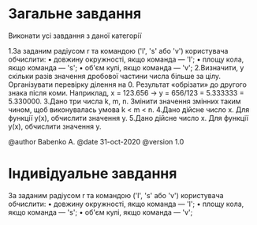 ﻿# Загальне завдання

Виконати усі завдання з даної категорії

1.За заданим радіусом r та командою ('l', 's' або 'v') користувача обчислити:
    • довжину окружності, якщо команда — 'l';
    • площу кола, якщо команда — 's';
    • об'єм кулі, якщо команда — 'v';
2.Визначити, у скільки разів значення дробової частини числа більше за цілу. Організувати перевірку ділення на 0. Результат «обрізати» до другого знака після коми. Наприклад, x = 123.656 → y = 656/123 = 5.333333 = 5.330000.
3.Дано три числа k, m, n. Змінити значення змінних таким чином, щоб виконувалась умова k < m < n.
4.Дано дійсне число x. Для функції y(x), обчислити значення y.
5.Дано дійсне число x. Для функції y(x), обчислити значення y.

@author Babenko A.
@date 31-oct-2020
@version 1.0

# Індивідуальне завдання

За заданим радіусом r та командою ('l', 's' або 'v') користувача обчислити:
    • довжину окружності, якщо команда — 'l';
    • площу кола, якщо команда — 's';
    • об'єм кулі, якщо команда — 'v';
